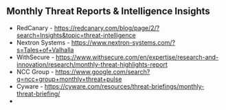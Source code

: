 ## Monthly Threat Reports & Intelligence Insights

- RedCanary - https://redcanary.com/blog/page/2/?search=Insights&topic=threat-intelligence
- Nextron Systems - https://www.nextron-systems.com/?s=Tales+of+Valhalla
- WithSecure - https://www.withsecure.com/en/expertise/research-and-innovation/research/monthly-threat-highlights-report
- NCC Group - https://www.google.com/search?q=ncc+group+monthly+threat+pulse
- Cyware - https://cyware.com/resources/threat-briefings/monthly-threat-briefing/
- 

